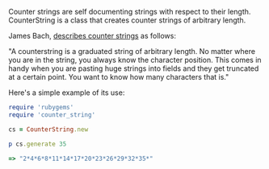Counter strings are self documenting strings with respect to their length. CounterString is a class that creates counter strings of arbitrary length.

James Bach, [describes counter strings](http://www.satisfice.com/blog/archives/22) as follows:

"A counterstring is a graduated string of arbitrary length. No matter where you are in the string, you always know the character position. This comes in handy when you are pasting huge strings into fields and they get truncated at a certain point. You want to know how many characters that is."

Here's a simple example of its use:

```ruby
require 'rubygems'
require 'counter_string'

cs = CounterString.new

p cs.generate 35

=> "2*4*6*8*11*14*17*20*23*26*29*32*35*"
```
